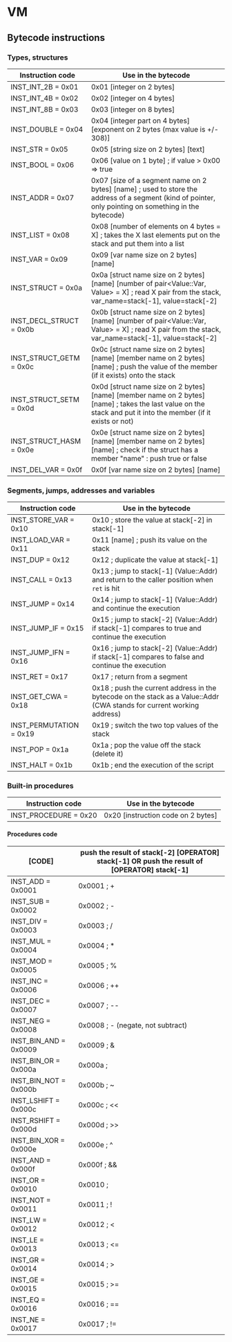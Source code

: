 # VM

## Bytecode instructions

### Types, structures

Instruction code  | Use in the bytecode
----------------- | -------------------
INST_INT_2B      = 0x01 | 0x01 [integer on 2 bytes]
INST_INT_4B      = 0x02 | 0x02 [integer on 4 bytes]
INST_INT_8B      = 0x03 | 0x03 [integer on 8 bytes]
INST_DOUBLE      = 0x04 | 0x04 [integer part on 4 bytes] [exponent on 2 bytes (max value is +/- 308)]
INST_STR         = 0x05 | 0x05 [string size on 2 bytes] [text]
INST_BOOL        = 0x06 | 0x06 [value on 1 byte] ; if value > 0x00 => true
INST_ADDR        = 0x07 | 0x07 [size of a segment name on 2 bytes] [name] ; used to store the address of a segment (kind of pointer, only pointing on something in the bytecode)
INST_LIST        = 0x08 | 0x08 [number of elements on 4 bytes = X] ; takes the X last elements put on the stack and put them into a list
INST_VAR         = 0x09 | 0x09 [var name size on 2 bytes] [name]
INST_STRUCT      = 0x0a | 0x0a [struct name size on 2 bytes] [name] [number of pair<Value::Var, Value> = X] ; read X pair from the stack, var_name=stack[-1], value=stack[-2]
INST_DECL_STRUCT = 0x0b | 0x0b [struct name size on 2 bytes] [name] [number of pair<Value::Var, Value> = X] ; read X pair from the stack, var_name=stack[-1], value=stack[-2]
INST_STRUCT_GETM = 0x0c | 0x0c [struct name size on 2 bytes] [name] [member name on 2 bytes] [name] ; push the value of the member (if it exists) onto the stack
INST_STRUCT_SETM = 0x0d | 0x0d [struct name size on 2 bytes] [name] [member name on 2 bytes] [name] ; takes the last value on the stack and put it into the member (if it exists or not)
INST_STRUCT_HASM = 0x0e | 0x0e [struct name size on 2 bytes] [name] [member name on 2 bytes] [name] ; check if the struct has a member "name" : push true or false
INST_DEL_VAR     = 0x0f | 0x0f [var name size on 2 bytes] [name]

### Segments, jumps, addresses and variables

Instruction code  | Use in the bytecode
----------------- | -------------------
INST_STORE_VAR   = 0x10 | 0x10 ; store the value at stack[-2] in stack[-1]
INST_LOAD_VAR    = 0x11 | 0x11 [name] ; push its value on the stack
INST_DUP         = 0x12 | 0x12 ; duplicate the value at stack[-1]
INST_CALL        = 0x13 | 0x13 ; jump to stack[-1] (Value::Addr) and return to the caller position when `ret` is hit
INST_JUMP        = 0x14 | 0x14 ; jump to stack[-1] (Value::Addr) and continue the execution
INST_JUMP_IF     = 0x15 | 0x15 ; jump to stack[-2] (Value::Addr) if stack[-1] compares to true and continue the execution
INST_JUMP_IFN    = 0x16 | 0x16 ; jump to stack[-2] (Value::Addr) if stack[-1] compares to false and continue the execution
INST_RET         = 0x17 | 0x17 ; return from a segment
INST_GET_CWA     = 0x18 | 0x18 ; push the current address in the bytecode on the stack as a Value::Addr (CWA stands for current working address)
INST_PERMUTATION = 0x19 | 0x19 ; switch the two top values of the stack
INST_POP         = 0x1a | 0x1a ; pop the value off the stack (delete it)
INST_HALT        = 0x1b | 0x1b ; end the execution of the script

### Built-in procedures
Instruction code  | Use in the bytecode
----------------- | -------------------
INST_PROCEDURE   = 0x20 | 0x20 [instruction code on 2 bytes]

#### Procedures code
[CODE] | push the result of stack[-2] [OPERATOR] stack[-1] OR push the result of [OPERATOR] stack[-1]
------ | --------------------------------------------------------------------------------------------
INST_ADD       = 0x0001 | 0x0001 ; +
INST_SUB       = 0x0002 | 0x0002 ; -
INST_DIV       = 0x0003 | 0x0003 ; /
INST_MUL       = 0x0004 | 0x0004 ; *
INST_MOD       = 0x0005 | 0x0005 ; %
INST_INC       = 0x0006 | 0x0006 ; ++
INST_DEC       = 0x0007 | 0x0007 ; --
INST_NEG       = 0x0008 | 0x0008 ; - (negate, not subtract)
INST_BIN_AND   = 0x0009 | 0x0009 ; &
INST_BIN_OR    = 0x000a | 0x000a ; |
INST_BIN_NOT   = 0x000b | 0x000b ; ~
INST_LSHIFT    = 0x000c | 0x000c ; <<
INST_RSHIFT    = 0x000d | 0x000d ; >>
INST_BIN_XOR   = 0x000e | 0x000e ; ^
INST_AND       = 0x000f | 0x000f ; &&
INST_OR        = 0x0010 | 0x0010 ; ||
INST_NOT       = 0x0011 | 0x0011 ; !
INST_LW        = 0x0012 | 0x0012 ; <
INST_LE        = 0x0013 | 0x0013 ; <=
INST_GR        = 0x0014 | 0x0014 ; >
INST_GE        = 0x0015 | 0x0015 ; >=
INST_EQ        = 0x0016 | 0x0016 ; ==
INST_NE        = 0x0017 | 0x0017 ; !=
